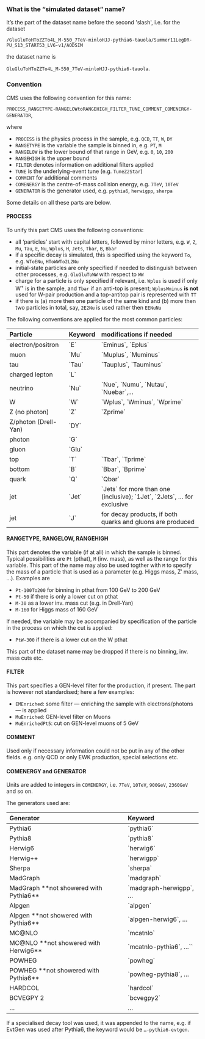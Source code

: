 ### What is the “simulated dataset” name?

It’s the part of the dataset name before the second 'slash', i.e. for the dataset

`/GluGluToHToZZTo4L_M-550_7TeV-minloHJJ-pythia6-tauola/Summer11LegDR-PU_S13_START53_LV6-v1/AODSIM`

the dataset name is

`GluGluToHToZZTo4L_M-550_7TeV-minloHJJ-pythia6-tauola`.

### Convention

CMS uses the following convention for this name:

`PROCESS_RANGETYPE-RANGELOWtoRANGEHIGH_FILTER_TUNE_COMMENT_COMENERGY-GENERATOR`,

where

*   `PROCESS` is the physics process in the sample, e.g. `QCD`, `TT`, `W`, `DY`
*   `RANGETYPE` is the variable the sample is binned in, e.g. `PT`, `M`
*   `RANGELOW` is the lower bound of that range in GeV, e.g. `0`, `10`, `200`
*   `RANGEHIGH` is the upper bound
*   `FILTER` denotes information on additional filters applied
*   `TUNE` is the underlying-event tune (e.g. `TuneZ2Star`)
*   `COMMENT` for additional comments
*   `COMENERGY` is the centre-of-mass collision energy, e.g. `7TeV`, `10TeV`
*   `GENERATOR` is the generator used, e.g. `pythia6`, `herwigpp`, `sherpa`

Some details on all these parts are below.

#### PROCESS

To unify this part CMS uses the following conventions:

*   all ‘particles’ start with capital letters, followed by minor letters, e.g. `W`, `Z`, `Mu`, `Tau`, `E`, `Nu`, `Wplus`, `H`, `Jets`, `Tbar`, `B`, `Bbar`
*   if a specific decay is simulated, this is specified using the keyword `To`, e.g. `WToENu`, `HToWWTo2L2Nu`
*   initial-state particles are only specified if needed to distinguish between other processes, e.g. `GluGluToWW` with respect to `WW`
*   charge for a particle is only specified if relevant, i.e. `Wplus` is used if only W<sup>+</sup> is in the sample, and `Tbar` if an anti-top is present; `WplusWminus` **is not** used for W-pair production and a top-antitop pair is represented with `TT`
*   if there is (a) more then one particle of the same kind and (b) more then two particles in total, say, `2E2Nu` is used rather then `EENuNu`

The following conventions are applied for the most common particles:

<table class="ui very basic collapsing table">

<thead>

<tr class="header">

<th align="left">Particle</th>

<th align="left">Keyword</th>

<th align="left">modifications if needed</th>

</tr>

</thead>

<tbody>

<tr class="odd">

<td align="left">electron/positron</td>

<td align="left">`E`</td>

<td align="left">`Eminus`, `Eplus`</td>

</tr>

<tr class="even">

<td align="left">muon</td>

<td align="left">`Mu`</td>

<td align="left">`Muplus`, `Muminus`</td>

</tr>

<tr class="odd">

<td align="left">tau</td>

<td align="left">`Tau`</td>

<td align="left">`Tauplus`, `Tauminus`</td>

</tr>

<tr class="even">

<td align="left">charged lepton</td>

<td align="left">`L`</td>

</tr>

<tr class="odd">

<td align="left">neutrino</td>

<td align="left">`Nu`</td>

<td align="left">`Nue`, `Numu`, `Nutau`, `Nuebar`,…</td>

</tr>

<tr class="even">

<td align="left">W</td>

<td align="left">`W`</td>

<td align="left">`Wplus`, `Wminus`, `Wprime`</td>

</tr>

<tr class="odd">

<td align="left">Z (no photon)</td>

<td align="left">`Z`</td>

<td align="left">`Zprime`</td>

</tr>

<tr class="even">

<td align="left">Z/photon (Drell-Yan)</td>

<td align="left">`DY`</td>

</tr>

<tr class="odd">

<td align="left">photon</td>

<td align="left">`G`</td>

</tr>

<tr class="even">

<td align="left">gluon</td>

<td align="left">`Glu`</td>

</tr>

<tr class="odd">

<td align="left">top</td>

<td align="left">`T`</td>

<td align="left">`Tbar`, `Tprime`</td>

</tr>

<tr class="even">

<td align="left">bottom</td>

<td align="left">`B`</td>

<td align="left">`Bbar`, `Bprime`</td>

</tr>

<tr class="odd">

<td align="left">quark</td>

<td align="left">`Q`</td>

<td align="left">`Qbar`</td>

</tr>

<tr class="even">

<td align="left">jet</td>

<td align="left">`Jet`</td>

<td align="left">`Jets` for more than one (inclusive); `1Jet`, `2Jets`, … for exclusive</td>

</tr>

<tr class="odd">

<td align="left">jet</td>

<td align="left">`J`</td>

<td align="left">for decay products, if both quarks and gluons are produced</td>

</tr>

</tbody>

</table>

#### RANGETYPE, RANGELOW, RANGEHIGH

This part denotes the variable (if at all) in which the sample is binned. Typical possibilities are `Pt` (pthat), `M` (inv. mass), as well as the range for this variable. This part of the name may also be used togther with `M` to specify the mass of a particle that is used as a parameter (e.g. Higgs mass, Z′ mass, …). Examples are

*   `Pt-100To200` for binning in pthat from 100 GeV to 200 GeV
*   `Pt-50` if there is only a lower cut on pthat
*   `M-30` as a lower inv. mass cut (e.g. in Drell-Yan)
*   `M-160` for Higgs mass of 160 GeV

If needed, the variable may be accompanied by specification of the particle in the process on which the cut is applied:

*   `PtW-300` if there is a lower cut on the W pthat

This part of the dataset name may be dropped if there is no binning, inv. mass cuts etc.

#### FILTER

This part specifies a GEN-level filter for the production, if present. The part is however not standardised; here a few examples:

*   `EMEnriched`: some filter — enriching the sample with electrons/photons — is applied
*   `MuEnriched`: GEN-level filter on Muons
*   `MuEnrichedPt5`: cut on GEN-level muons of 5 GeV

#### COMMENT

Used only if necessary information could not be put in any of the other fields. e.g. only QCD or only EWK production, special selections etc.

#### COMENERGY and GENERATOR

Units are added to integers in `COMENERGY`, i.e. `7TeV`, `10TeV`, `900GeV`, `2360GeV` and so on.

The generators used are:

<table class="ui very basic collapsing table">

<thead>

<tr class="header">

<th align="left">Generator</th>

<th align="left">Keyword</th>

</tr>

</thead>

<tbody>

<tr class="odd">

<td align="left">Pythia6</td>

<td align="left">`pythia6`</td>

</tr>

<tr class="even">

<td align="left">Pythia8</td>

<td align="left">`pythia8`</td>

</tr>

<tr class="odd">

<td align="left">Herwig6</td>

<td align="left">`herwig6`</td>

</tr>

<tr class="even">

<td align="left">Herwig++</td>

<td align="left">`herwigpp`</td>

</tr>

<tr class="odd">

<td align="left">Sherpa</td>

<td align="left">`sherpa`</td>

</tr>

<tr class="even">

<td align="left">MadGraph</td>

<td align="left">`madgraph`</td>

</tr>

<tr class="odd">

<td align="left">MadGraph **not showered with Pythia6**</td>

<td align="left">`madgraph-herwigpp`, …</td>

</tr>

<tr class="even">

<td align="left">Alpgen</td>

<td align="left">`alpgen`</td>

</tr>

<tr class="odd">

<td align="left">Alpgen **not showered with Pythia6**</td>

<td align="left">`alpgen-herwig6`, …</td>

</tr>

<tr class="even">

<td align="left">MC@NLO</td>

<td align="left">`mcatnlo`</td>

</tr>

<tr class="odd">

<td align="left">MC@NLO **not showered with Herwig6**</td>

<td align="left">`mcatnlo-pythia6`, …``</td>

</tr>

<tr class="even">

<td align="left">POWHEG</td>

<td align="left">`powheg`</td>

</tr>

<tr class="odd">

<td align="left">POWHEG **not showered with Pythia6**</td>

<td align="left">`powheg-pythia8`, …</td>

</tr>

<tr class="even">

<td align="left">HARDCOL</td>

<td align="left">`hardcol`</td>

</tr>

<tr class="odd">

<td align="left">BCVEGPY 2</td>

<td align="left">`bcvegpy2`</td>

</tr>

<tr class="even">

<td align="left">…</td>

<td align="left">…</td>

</tr>

</tbody>

</table>

If a specialised decay tool was used, it was appended to the name, e.g. if EvtGen was used after Pythia6, the keyword would be `…-pythia6-evtgen`.
